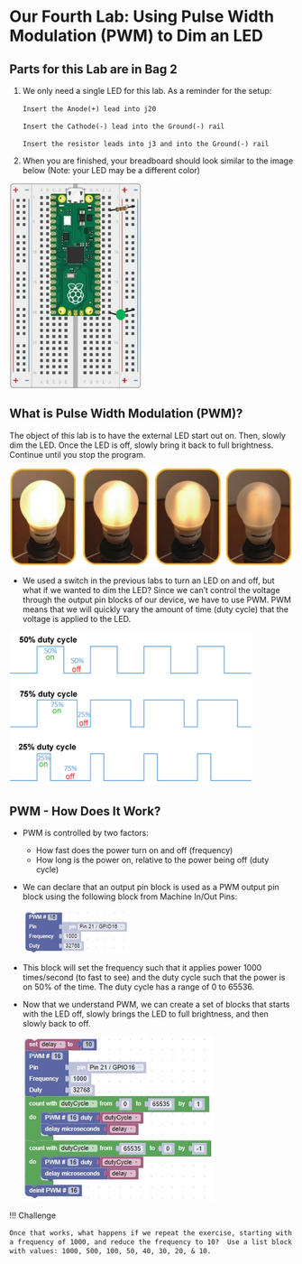 # Our Fourth Lab: Using Pulse Width Modulation (PWM) to Dim an LED

## Parts for this Lab are in Bag **2**

1. We only need a single LED for this lab.  As a reminder for the setup:

    ```Insert the Anode(+) lead into j20```

    ```Insert the Cathode(-) lead into the Ground(-) rail```

    ```Insert the resistor leads into j3 and into the Ground(-) rail``` 

1. When you are finished, your breadboard should look similar to the image below (Note: your LED may be a different color)

![Lab 4](./img/lab4.jpg)

## What is Pulse Width Modulation (PWM)?

The object of this lab is to have the external LED start out on.  Then, slowly dim the LED.  Once the LED is off, slowly bring it back to full brightness.  Continue until you stop the program.

![Dimming Bulbs](./img/dimmingBulbs.jpg)

- We used a switch in the previous labs to turn an LED on and off, but what if we wanted to dim the LED?  Since we can’t control the voltage through the output pin blocks of our device, we have to use PWM.  PWM means that we will quickly vary the amount of time (duty cycle) that the voltage is applied to the LED.

![PWM](./img/pwm.png)

## PWM - How Does It Work?

- PWM is controlled by two factors:
    - How fast does the power turn on and off (frequency)
    - How long is the power on, relative to the power being off (duty cycle)

- We can declare that an output pin block is used as a PWM output pin block using the following block from Machine In/Out Pins:

    ![PWM Block](./img/pwmBlock.jpg)

- This block will set the frequency such that it applies power 1000 times/second (to fast to see) and the duty cycle such that the power is on 50% of the time.  The duty cycle has a range of 0 to 65536.

- Now that we understand PWM, we can create a set of blocks that starts with the LED off, slowly brings the LED to full brightness, and then slowly back to off.

    ![Lab 4 Solution](./img/lab4Blocks.jpg)

!!! Challenge

    Once that works, what happens if we repeat the exercise, starting with a frequency of 1000, and reduce the frequency to 10?  Use a list block with values: 1000, 500, 100, 50, 40, 30, 20, & 10. 

     
